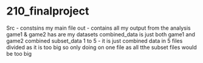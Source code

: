 # 210_finalproject
 
 
Src - constsins my main file 
out - contains all my output from the analysis
game1 & game2 has are my datasets 
combined_data is just both game1 and game2 combined
subset_data 1 to 5 - it is just combined data in 5 files divided as it is too big so only doing on one file as all tthe subset files would be too big
